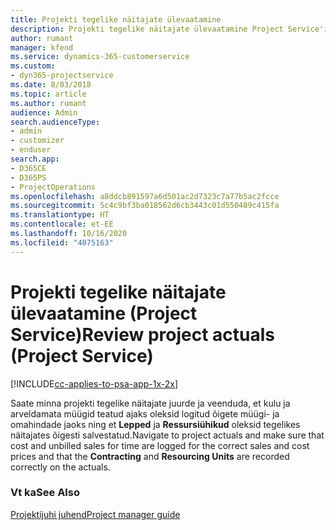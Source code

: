 ```yaml
---
title: Projekti tegelike näitajate ülevaatamine
description: Projekti tegelike näitajate ülevaatamine Project Service'is
author: rumant
manager: kfend
ms.service: dynamics-365-customerservice
ms.custom:
- dyn365-projectservice
ms.date: 8/03/2018
ms.topic: article
ms.author: rumant
audience: Admin
search.audienceType:
- admin
- customizer
- enduser
search.app:
- D365CE
- D365PS
- ProjectOperations
ms.openlocfilehash: a8ddcb891597a6d501ac2d7323c7a77b5ac2fcce
ms.sourcegitcommit: 5c4c9bf3ba018562d6cb3443c01d550489c415fa
ms.translationtype: HT
ms.contentlocale: et-EE
ms.lasthandoff: 10/16/2020
ms.locfileid: "4075163"
---
```

# <a name="review-project-actuals-project-service"></a><span data-ttu-id="f908d-103">Projekti tegelike näitajate ülevaatamine (Project Service)</span><span class="sxs-lookup"><span data-stu-id="f908d-103">Review project actuals (Project Service)</span></span>

[!INCLUDE[cc-applies-to-psa-app-1x-2x](../includes/cc-applies-to-psa-app-1x-2x.md)]

<span data-ttu-id="f908d-104">Saate minna projekti tegelike näitajate juurde ja veenduda, et kulu ja arveldamata müügid teatud ajaks oleksid logitud õigete müügi- ja omahindade jaoks ning et **Lepped** ja **Ressursiühikud** oleksid tegelikes näitajates õigesti salvestatud.</span><span class="sxs-lookup"><span data-stu-id="f908d-104">Navigate to project actuals and make sure that cost and unbilled sales for time are logged for the correct sales and cost prices and that the **Contracting** and **Resourcing Units** are recorded correctly on the actuals.</span></span>  
  
### <a name="see-also"></a><span data-ttu-id="f908d-105">Vt ka</span><span class="sxs-lookup"><span data-stu-id="f908d-105">See Also</span></span>  
 [<span data-ttu-id="f908d-106">Projektijuhi juhend</span><span class="sxs-lookup"><span data-stu-id="f908d-106">Project manager guide</span></span>](../psa/project-manager-guide.md)
